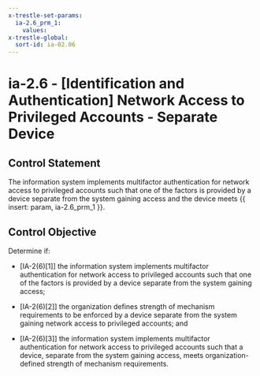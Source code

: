 ```yaml
---
x-trestle-set-params:
  ia-2.6_prm_1:
    values:
x-trestle-global:
  sort-id: ia-02.06
---
```


# ia-2.6 - \[Identification and Authentication\] Network Access to Privileged Accounts - Separate Device

## Control Statement

The information system implements multifactor authentication for network access to privileged accounts such that one of the factors is provided by a device separate from the system gaining access and the device meets {{ insert: param, ia-2.6_prm_1 }}.

## Control Objective

Determine if:

- \[IA-2(6)[1]\] the information system implements multifactor authentication for network access to privileged accounts such that one of the factors is provided by a device separate from the system gaining access;

- \[IA-2(6)[2]\] the organization defines strength of mechanism requirements to be enforced by a device separate from the system gaining network access to privileged accounts; and

- \[IA-2(6)[3]\] the information system implements multifactor authentication for network access to privileged accounts such that a device, separate from the system gaining access, meets organization-defined strength of mechanism requirements.

